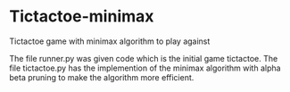 # Tictactoe-minimax
Tictactoe game with minimax algorithm to play against

The file runner.py was given code which is the initial game tictactoe.
The file tictactoe.py has the implemention of the minimax algorithm with alpha beta pruning to make the algorithm more efficient.
